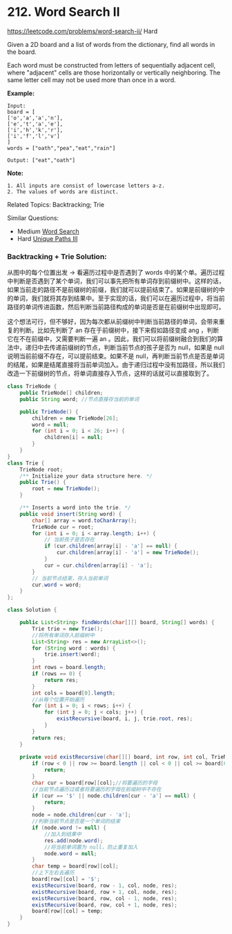 # 212. Word Search II
<https://leetcode.com/problems/word-search-ii/>
Hard

Given a 2D board and a list of words from the dictionary, find all words in the board.

Each word must be constructed from letters of sequentially adjacent cell, where "adjacent" cells are those horizontally or vertically neighboring. The same letter cell may not be used more than once in a word.

**Example:**

    Input: 
    board = [
    ['o','a','a','n'],
    ['e','t','a','e'],
    ['i','h','k','r'],
    ['i','f','l','v']
    ]
    words = ["oath","pea","eat","rain"]

    Output: ["eat","oath"]

**Note:**

    1. All inputs are consist of lowercase letters a-z.
    2. The values of words are distinct.

Related Topics: Backtracking; Trie

Similar Questions: 
* Medium [Word Search](https://leetcode.com/problems/word-search/)
* Hard [Unique Paths III](https://leetcode.com/problems/unique-paths-iii/)

### Backtracking + Trie Solution: 
从图中的每个位置出发 -> 看遍历过程中是否遇到了 words 中的某个单。遍历过程中判断是否遇到了某个单词，我们可以事先把所有单词存到前缀树中。这样的话，如果当前走的路径不是前缀树的前缀，我们就可以提前结束了。如果是前缀树的中的单词，我们就将其存到结果中。至于实现的话，我们可以在遍历过程中，将当前路径的单词传进函数，然后判断当前路径构成的单词是否是在前缀树中出现即可。

这个想法可行，但不够好，因为每次都从前缀树中判断当前路径的单词，会带来重复的判断。比如先判断了 an 存在于前缀树中，接下来假如路径变成 ang ，判断它在不在前缀中，又需要判断一遍 an 。因此，我们可以将前缀树融合到我们的算法中，递归中去传递前缀树的节点，判断当前节点的孩子是否为 null，如果是 null 说明当前前缀不存在，可以提前结束。如果不是 null，再判断当前节点是否是单词的结尾，如果是结尾直接将当前单词加入。由于递归过程中没有加路径，所以我们改造一下前缀树的节点，将单词直接存入节点，这样的话就可以直接取到了。

```java
class TrieNode {
    public TrieNode[] children;
    public String word; //节点直接存当前的单词

    public TrieNode() {
        children = new TrieNode[26];
        word = null;
        for (int i = 0; i < 26; i++) {
            children[i] = null;
        }
    }
}
class Trie {
    TrieNode root;
    /** Initialize your data structure here. */
    public Trie() {
        root = new TrieNode();
    }

    /** Inserts a word into the trie. */
    public void insert(String word) {
        char[] array = word.toCharArray();
        TrieNode cur = root;
        for (int i = 0; i < array.length; i++) {
            // 当前孩子是否存在
            if (cur.children[array[i] - 'a'] == null) {
                cur.children[array[i] - 'a'] = new TrieNode();
            }
            cur = cur.children[array[i] - 'a'];
        }
        // 当前节点结束，存入当前单词
        cur.word = word;
    }
};

class Solution {

    public List<String> findWords(char[][] board, String[] words) {
        Trie trie = new Trie();
        //将所有单词存入前缀树中
        List<String> res = new ArrayList<>();
        for (String word : words) {
            trie.insert(word);
        }
        int rows = board.length;
        if (rows == 0) {
            return res;
        }
        int cols = board[0].length;
        //从每个位置开始遍历
        for (int i = 0; i < rows; i++) {
            for (int j = 0; j < cols; j++) {
                existRecursive(board, i, j, trie.root, res);
            }
        }
        return res;
    }
    
    private void existRecursive(char[][] board, int row, int col, TrieNode node, List<String> res) {
        if (row < 0 || row >= board.length || col < 0 || col >= board[0].length) {
            return;
        }
        char cur = board[row][col];//将要遍历的字母
        //当前节点遍历过或者将要遍历的字母在前缀树中不存在
        if (cur == '$' || node.children[cur - 'a'] == null) {
            return;
        }
        node = node.children[cur - 'a'];
        //判断当前节点是否是一个单词的结束
        if (node.word != null) {
            //加入到结果中
            res.add(node.word);
            //将当前单词置为 null，防止重复加入
            node.word = null;
        }
        char temp = board[row][col];
        //上下左右去遍历
        board[row][col] = '$';
        existRecursive(board, row - 1, col, node, res);
        existRecursive(board, row + 1, col, node, res);
        existRecursive(board, row, col - 1, node, res);
        existRecursive(board, row, col + 1, node, res);
        board[row][col] = temp;
    }
}
```